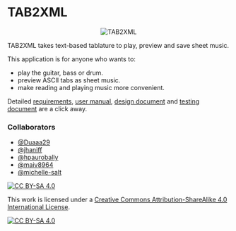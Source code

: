 # TAB2XML

<p align="center"><img src="https://github.com/michelle-salt/TAB2XML/blob/master/src/main/resources/image_assets/loading_page_background.jpg" alt="TAB2XML"></p>

TAB2XML takes text-based tablature to play, preview and save sheet music.

This application is for anyone who wants to:
- play the guitar, bass or drum.
- preview ASCII tabs as sheet music.
- make reading and playing music more convenient.

Detailed [requirements](https://github.com/michelle-salt/TAB2XML/blob/mohammad/documentation/SystemRequirements.pdf), [user manual](https://github.com/michelle-salt/TAB2XML/blob/mohammad/documentation/UserManual.pdf), [design document](./documentation/DesignDocument.pdf) and [testing document](https://github.com/michelle-salt/TAB2XML/blob/mohammad/documentation/TestingDocument.pdf) are a click away.

### Collaborators

- [@Duaaa29](https://github.com/Duaaa29)
- [@jhaniff](https://github.com/jhaniff)
- [@hpaurobally](https://github.com/hpaurobally)
- [@maiv8964](https://github.com/maiv8964)
- [@michelle-salt](https://github.com/michelle-salt)

[![CC BY-SA 4.0][cc-by-sa-shield]][cc-by-sa]

This work is licensed under a
[Creative Commons Attribution-ShareAlike 4.0 International License][cc-by-sa].

[![CC BY-SA 4.0][cc-by-sa-image]][cc-by-sa]

[cc-by-sa]: http://creativecommons.org/licenses/by-sa/4.0/
[cc-by-sa-image]: https://licensebuttons.net/l/by-sa/4.0/88x31.png
[cc-by-sa-shield]: https://img.shields.io/badge/License-CC%20BY--SA%204.0-lightgrey.svg
